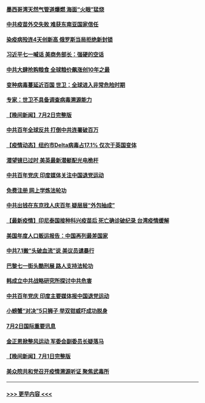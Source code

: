 #### [墨西哥湾天然气管道爆燃 海面“火眼”猛烧](../pages/prog202/a103157438.md?t=07032251) 
#### [中共疫苗外交失败 难获东南亚国家信任](../pages/prog202/a103157338.md?t=07032251) 
#### [染疫病殁连4天创新高 俄罗斯当局拒绝新封锁](../pages/prog202/a103157234.md?t=07032251) 
#### [习近平七一喊话 美商务部长：强硬的空话](../pages/prog202/a103157258.md?t=07032251) 
#### [中共大肆抢购粮食 全球粮价飙涨创10年之最](../pages/prog202/a103157243.md?t=07032251) 
#### [变种病毒蔓延近百国 世卫：全球进入非常危险时期](../pages/prog202/a103157237.md?t=07032251) 
#### [专家：世卫不具备调查病毒溯源能力](../pages/prog202/a103157223.md?t=07032251) 
#### [【晚间新闻】7月2日完整版](../pages/prog202/a103157193.md?t=07032251) 
#### [中共百年全球反共 打倒中共连署破百万](../pages/prog202/a103156369.md?t=07032251) 
#### [【疫情动态】纽约市Delta病毒占17.1% 仅次于英国变体](../pages/prog202/a103157082.md?t=07032251) 
#### [潜望镜已过时 美英最新潜艇配光电桅杆](../pages/prog202/a103156651.md?t=07032251) 
#### [中共百年党庆 印度媒体关注中国退党运动](../pages/prog202/a103156947.md?t=07032251) 
#### [免费注册 网上学炼法轮功](../pages/prog202/a103156796.md?t=07032251) 
#### [中共出钱在东京找人庆百年 疑层层“外包抽成”](../pages/prog202/a103156897.md?t=07032251) 
#### [【最新疫情】印尼泰国接种科兴疫苗后 死亡确诊破纪录 台湾疫情缓解](../pages/prog202/a103156785.md?t=07032251) 
#### [美国年度人口贩运报告：中国再列最差国家](../pages/prog202/a103156744.md?t=07032251) 
#### [中共7.1搬“头破血流”说 美议员谴暴行](../pages/prog202/a103156715.md?t=07032251) 
#### [巴黎七一街头酷刑展 路人支持法轮功](../pages/prog202/a103156684.md?t=07032251) 
#### [韩成立中共战略研究所探讨中共危害](../pages/prog202/a103156663.md?t=07032251) 
#### [中共百年党庆 印度主要媒体报中国退党运动](../pages/prog202/a103156461.md?t=07032251) 
#### [小螃蟹“对决”5只狮子 举双钳威吓成功脱身](../pages/prog202/a103156576.md?t=07032251) 
#### [7月2日国际重要讯息](../pages/prog202/a103156522.md?t=07032251) 
#### [金正恩掀整风运动 军委会副委员长疑落马](../pages/prog202/a103156454.md?t=07032251) 
#### [【晚间新闻】7月1日完整版](../pages/prog202/a103156340.md?t=07032251) 
#### [美众院共和党召开疫情溯源听证 聚焦武毒所](../pages/prog202/a103155272.md?t=07032251) 

----
#### [ >>> 更早内容 <<< ](../indexes/prog202-earlier.md)
